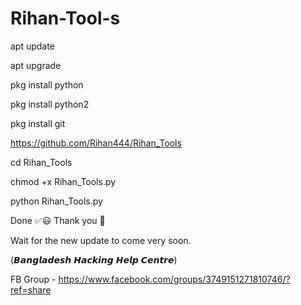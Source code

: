 # Rihan-Tool-s

apt update

apt upgrade

pkg install python

pkg install python2


pkg install git


https://github.com/Rihan444/Rihan_Tools
   

cd Rihan_Tools


chmod +x Rihan_Tools.py


python Rihan_Tools.py

Done ✅😃
  Thank you 💓

Wait for the new update to come very soon. 


(𝘽𝙖𝙣𝙜𝙡𝙖𝙙𝙚𝙨𝙝 𝙃𝙖𝙘𝙠𝙞𝙣𝙜 𝙃𝙚𝙡𝙥 𝘾𝙚𝙣𝙩𝙧𝙚)

FB Group -
 https://www.facebook.com/groups/3749151271810746/?ref=share

